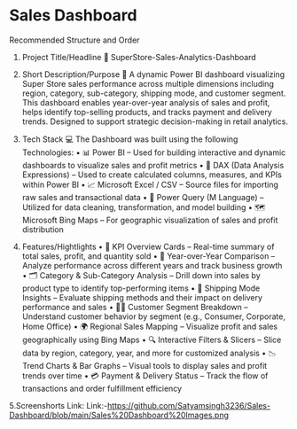 # Sales Dashboard
Recommended Structure and Order

1.  Project Title/Headline
📌 SuperStore-Sales-Analytics-Dashboard

2.  Short Description/Purpose
📝 A dynamic Power BI dashboard visualizing Super Store sales performance across multiple dimensions including region, category, sub-category, shipping mode, and customer segment. This dashboard enables year-over-year analysis of sales and profit, helps identify top-selling products, and tracks payment and delivery trends. Designed to support strategic decision-making in retail analytics.

3.  Tech Stack
 💻 The Dashboard was built using the following Technologies:
• 📊 Power BI – Used for building interactive and dynamic dashboards to visualize sales and profit metrics
• 🧮 DAX (Data Analysis Expressions) – Used to create calculated columns, measures, and KPIs within Power BI
• 📈 Microsoft Excel / CSV – Source files for importing raw sales and transactional data
• 🔄 Power Query (M Language) – Utilized for data cleaning, transformation, and model building
• 🗺️ Microsoft Bing Maps – For geographic visualization of sales and profit distribution

5.  Features/Hightlights
• 📌 KPI Overview Cards – Real-time summary of total sales, profit, and quantity sold
• 🧭 Year-over-Year Comparison – Analyze performance across different years and track business growth
• 🗂️ Category & Sub-Category Analysis – Drill down into sales by product type to identify top-performing items
• 🚚 Shipping Mode Insights – Evaluate shipping methods and their impact on delivery performance and sales
• 🧑‍💼 Customer Segment Breakdown – Understand customer behavior by segment (e.g., Consumer, Corporate, Home Office)
• 🌍 Regional Sales Mapping – Visualize profit and sales geographically using Bing Maps
• 🔍 Interactive Filters & Slicers – Slice data by region, category, year, and more for customized analysis
• 📉 Trend Charts & Bar Graphs – Visual tools to display sales and profit trends over time
• 💳 Payment & Delivery Status – Track the flow of transactions and order fulfillment efficiency

5.Screenshorts Link:
Link:-https://github.com/Satyamsingh3236/Sales-Dashboard/blob/main/Sales%20Dashboard%20Images.png

